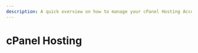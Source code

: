 ```yaml
---
description: A quick overview on how to manage your cPanel Hosting Account.
---
```


# cPanel Hosting

